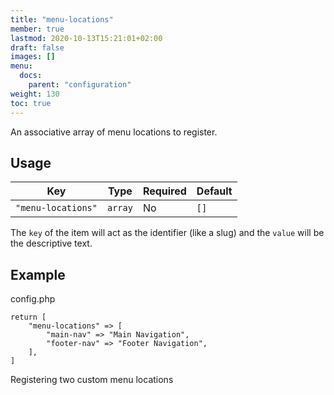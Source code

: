 ```yaml
---
title: "menu-locations"
member: true
lastmod: 2020-10-13T15:21:01+02:00
draft: false
images: []
menu:
  docs:
    parent: "configuration"
weight: 130
toc: true
---
```


An associative array of menu locations to register.

## Usage

| Key                | Type    | Required | Default |
| ------------------ | ------- | -------- | ------- |
| `"menu-locations"` | `array` | No       | `[]`    |

The `key` of the item will act as the identifier (like a slug) and the `value` will be the descriptive text.

## Example

<div class="code-heading">config.php</div>

```
return [
    "menu-locations" => [
        "main-nav" => "Main Navigation",
        "footer-nav" => "Footer Navigation",
    ],
]
```

<div class="code-caption">Registering two custom menu locations</div>